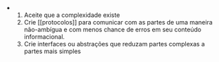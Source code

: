 - 1. Aceite que a complexidade existe
  2. Crie [[protocolos]] para comunicar com as partes de uma maneira não-ambígua e com menos chance de erros em seu conteúdo informacional.
  3. Crie interfaces ou abstrações que reduzam partes complexas a partes mais simples